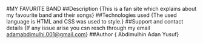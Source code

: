 #MY FAVURITE BAND
##Description
{This is a fan site which explains about my favourite band and their songs}
##Technologies used
{The used language is HTML and CSS was used to style.}
##Support and contact details
{If any issue arise you csn resch through my email adamabdimulhi.001@gmail.com}
##Author
{ Abdimulhin Adan Yusuf}
